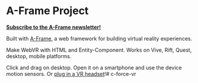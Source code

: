 # A-Frame Project

**[Subscribe to the A-Frame newsletter!](https://aframe.io/subscribe/)**

Built with [A-Frame](https://aframe.io), a web framework for building virtual reality experiences.

Make WebVR with HTML and Entity-Component. Works on Vive, Rift, Quest, desktop, mobile platforms.

Click and drag on desktop. Open it on a smartphone and use the device motion sensors. Or [plug in a VR headset](https://aframe.io/docs/0.8.0/introduction/vr-headsets-and-webvr-browsers.html)!# c-force-vr
